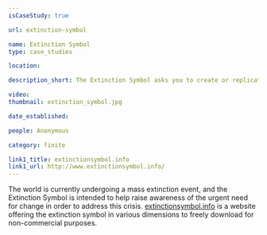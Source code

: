 ```yaml
---
isCaseStudy: true

url: extinction-symbol

name: Extinction Symbol
type: case_studies

location: 

description_short: The Extinction Symbol asks you to create or replicate the symbol wherever you can. The symbol represents extinction. The circle signifies the planet, while the hourglass inside serves as a warning that time is rapidly running out for many species.

video:
thumbnail: extinction_symbol.jpg

date_established: 

people: Anonymous

category: finite

link1_title: extinctionsymbol.info
link1_url: http://www.extinctionsymbol.info/
---
```


The world is currently undergoing a mass extinction event, and the Extinction Symbol is intended to help raise awareness of the urgent need for change in order to address this crisis. [extinctionsymbol.info](http://extinctionsymbol.info "Extinction Symbol") is a website offering the extinction symbol in various dimensions to freely download for non-commercial purposes.